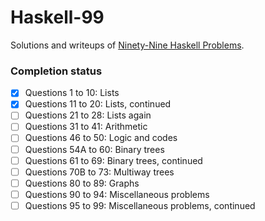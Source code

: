 # Haskell-99

Solutions and writeups of [Ninety-Nine Haskell Problems](https://wiki.haskell.org/H-99:_Ninety-Nine_Haskell_Problems).

### Completion status

- [X] Questions 1 to 10: Lists
- [X] Questions 11 to 20: Lists, continued
- [ ] Questions 21 to 28: Lists again
- [ ] Questions 31 to 41: Arithmetic
- [ ] Questions 46 to 50: Logic and codes
- [ ] Questions 54A to 60: Binary trees
- [ ] Questions 61 to 69: Binary trees, continued
- [ ] Questions 70B to 73: Multiway trees
- [ ] Questions 80 to 89: Graphs
- [ ] Questions 90 to 94: Miscellaneous problems
- [ ] Questions 95 to 99: Miscellaneous problems, continued
